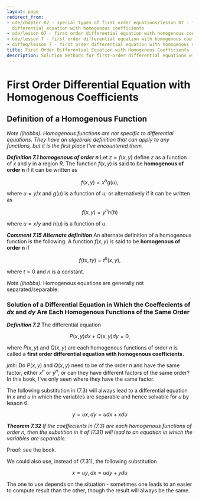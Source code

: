 ```yaml
---
layout: page
redirect_from:
- ode/chapter 02 - special types of first order equations/lesson 07 - first order
  differential equation with homogenous coefficients
- ode/lesson 07 - first order differential equation with homogenous coefficients
- ode/lesson 7 - first order differential equation with homogenous coefficients
- diffeq/lesson 7 - first order differential equation with homogenous coefficients
title: First Order Differential Equation with Homogenous Coefficients
description: Solution methods for first-order differential equations with homogeneous coefficients. Covers the definition of homogeneous functions and substitution techniques that transform these equations into separable forms.
---
```


# First Order Differential Equation with Homogenous Coefficients

## Definition of a Homogenous Function

*Note (jhobbs): Homogenous functions are not specific to differential equations. They have an algebraic definition that can apply to any functions, but it is the first place I've encountered them.*

***Definition 7.1 homogenous of order n***
Let $z = f(x,y)$ define $z$ as a function of $x$ and $y$ in a region $R$. The function $f(x,y)$ is said to be **homogenous of order n** if it can be written as

$$f(x,y) = x^ng(u), \tag{7.11}$$

where $u = y/x$ and $g(u)$ is a function of $u$; or alternatively if it can be written as

$$ f(x,y) = y^nh(h) \tag{7.12}$$

where $u = x/y$ and $h(u)$ is a function of $u$.

***Comment 7.15 Alternate definition***
An alternate definition of a homogenous function is the following. A function $f(x,y)$ is said to be **homogenous of order n** if

$$ f(tx,ty) = t^n(x,y), \tag{7.16} $$

where $t > 0$ and $n$ is a constant.

*Note (jhobbs):* Homogenous equations are generally not separated/separable.

### Solution of a Differential Equation in Which the Coeffecients of $dx$ and $dy$ Are Each Homogenous Functions of the Same Order

***Definition 7.2***
The differential equation

$$ P(x,y)dx + Q(x,y)dy = 0, \tag{7.3} $$

where $P(x,y)$ and $Q(x,y)$ are each homogenous functions of order $n$ is called a **first order differential equation with homogenous coefficients.**

*jmh*: Do $P(x,y)$ and $Q(x,y)$ need to be of the order $n$ and have the same factor, either $x^n$ or $y^n$, or can they have different factors of the same order? In this book, I've only seen where they have the same factor.

The following substitution in (7.3) will always lead to a differential equation in $x$ and $u$ in which the variables are separable and hence solvable for $u$ by lesson 6.

$$ y = ux, dy = udx + xdu \tag{7.31} $$

***Theorem 7.32***
*If the coeffecients in (7.3) are each homogenous functions of order n, then the substition in it of (7.31) will lead to an equation in which the variables are separable.*

Proof: see the book.

We could also use, instead of (7.31), the following substitution

$$ x = uy, dx = udy + ydu \tag{7.33} $$

The one to use depends on the situation - sometimes one leads to an easier to compute result than the other, though the result will always be the same.
